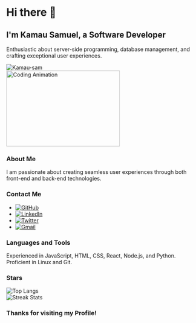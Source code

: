 <!DOCTYPE html>
<html lang="en">
<head>
  <meta charset="UTF-8">
  <meta name="viewport" content="width=device-width, initial-scale=1.0">
  <title>Kamau Samuel's Profile</title>
  <link rel="stylesheet" href="https://cdnjs.cloudflare.com/ajax/libs/font-awesome/6.0.0-beta3/css/all.min.css">
  <link rel="stylesheet" href="https://stackpath.bootstrapcdn.com/bootstrap/4.5.2/css/bootstrap.min.css">
</head>
<body>

<div class="container py-5">
  <h1 class="text-center mb-3">Hi there 👋</h1>
  <h2 class="text-center mb-3">I'm Kamau Samuel, a Software Developer</h2>
  <p class="text-center mb-4">Enthusiastic about server-side programming, database management, and crafting exceptional user experiences.</p>
  
  <!-- GitHub View Counter -->
  <div class="d-flex justify-content-center mb-4">
    <img src="https://komarev.com/ghpvc/?username=Kamau-sam&label=Profile%20views&color=0e75b6&style=flat" alt="Kamau-sam" />
  </div>
  
  <!-- Coding Animation -->
  <div class="d-flex justify-content-center mb-4">
    <img src="https://media.tenor.com/2uyENRmiUt0AAAAC/coding.gif" alt="Coding Animation" width="300" height="200">
  </div>

  <!-- About Section -->
  <section class="mb-5">
    <h3>About Me</h3>
    <p>I am passionate about creating seamless user experiences through both front-end and back-end technologies.</p>
  </section>

  <!-- Contact Section -->
  <section class="mb-5">
    <h3>Contact Me</h3>
    <ul class="list-unstyled">
      <li><a href="https://github.com/Kamau-sam" target="_blank"><img src="https://img.shields.io/badge/GitHub-100000?style=for-the-badge&logo=github&logoColor=white" alt="GitHub"></a></li>
      <li><a href="https://www.linkedin.com/in/samuel-kamau-sk6411" target="_blank"><img src="https://img.shields.io/badge/LinkedIn-0077B5?style=for-the-badge&logo=linkedin&logoColor=white" alt="LinkedIn"></a></li>
      <li><a href="https://twitter.com/Skamau_" target="_blank"><img src="https://img.shields.io/badge/Twitter-000000?style=for-the-badge&logo=x&logoColor=white" alt="Twitter"></a></li>
      <li><a href="mailto:skamau.6411@gmail.com"><img src="https://img.shields.io/badge/Gmail-D14836?style=for-the-badge&logo=gmail&logoColor=white" alt="Gmail"></a></li>
    </ul>
  </section>

  <!-- Languages and Tools -->
  <section class="mb-5">
    <h3>Languages and Tools</h3>
    <p>Experienced in JavaScript, HTML, CSS, React, Node.js, and Python. Proficient in Linux and Git.</p>
  </section>

  <!-- Stars -->
  <section class="mb-5">
    <h3>Stars</h3>
    <div class="row">
      <div class="col-md-6">
        <img src="https://github-readme-stats.vercel.app/api/top-langs/?username=Kamau-sam&langs_count=8&theme=neon" alt="Top Langs" />
      </div>
      <div class="col-md-6">
        <img src="https://github-readme-streak-stats.herokuapp.com/?user=Kamau-sam&theme=neon-dark" alt="Streak Stats" />
      </div>
    </div>
  </section>

  <!-- Thanks Message -->
  <section class="text-center mb-5">
    <h3>Thanks for visiting my Profile!</h3>
  </section>
</div>

<script src="https://code.jquery.com/jquery-3.5.1.slim.min.js"></script>
<script src="https://cdn.jsdelivr.net/npm/@popperjs/core@2.9.3/dist/umd/popper.min.js"></script>
<script src="https://stackpath.bootstrapcdn.com/bootstrap/4.5.2/js/bootstrap.min.js"></script>
</body>
</html>

